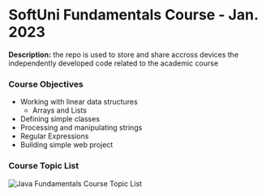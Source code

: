 # SoftUni Fundamentals Course - Jan. 2023
<strong>Description:</strong> the repo is used to store and share accross devices the independently developed code related to the academic course
### Course Objectives
- Working with linear data structures
  -	Arrays and Lists
-	Defining simple classes
-	Processing and manipulating strings
-	Regular Expressions
-	Building simple web project

### Course Topic List

![Java Fundamentals Course Topic List](https://github.com/idaki/SoftUni_Java_Fundamentals_Course/blob/main/Topics.png)












